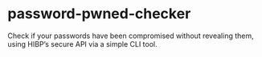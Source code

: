 # password-pwned-checker
Check if your passwords have been compromised without revealing them, using HIBP’s secure API via a simple CLI tool.
